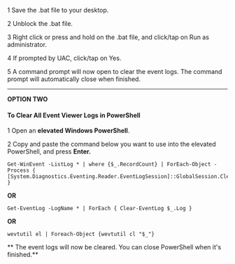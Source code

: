 1 Save the .bat file to your desktop.

2 Unblock the .bat file.

3 Right click or press and hold on the .bat file, and click/tap on Run as administrator.

4 If prompted by UAC, click/tap on Yes.

5 A command prompt will now open to clear the event logs. The command prompt will automatically close when finished.

---

**OPTION TWO**

#### **To Clear All Event Viewer Logs in PowerShell**

1 Open an **elevated Windows PowerShell**.  
  
2 Copy and paste the command below you want to use into the elevated PowerShell, and press **Enter.**

```plaintext
Get-WinEvent -ListLog * | where {$_.RecordCount} | ForEach-Object -Process { [System.Diagnostics.Eventing.Reader.EventLogSession]::GlobalSession.ClearLog($_.LogName) }
```

**OR**

```plaintext
Get-EventLog -LogName * | ForEach { Clear-EventLog $_.Log } 
```

**OR**

```plaintext
wevtutil el | Foreach-Object {wevtutil cl "$_"}
```

** The event logs will now be cleared. You can close PowerShell when it's finished.**

